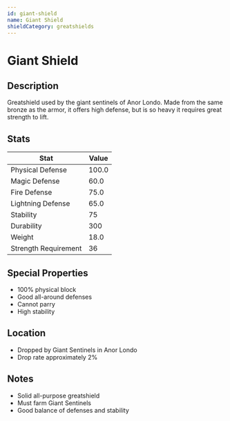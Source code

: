 ```yaml
---
id: giant-shield
name: Giant Shield
shieldCategory: greatshields
---
```


# Giant Shield

## Description
Greatshield used by the giant sentinels of Anor Londo. Made from the same bronze as the armor, it offers high defense, but is so heavy it requires great strength to lift.

## Stats

| Stat | Value |
|------|-------|
| Physical Defense | 100.0 |
| Magic Defense | 60.0 |
| Fire Defense | 75.0 |
| Lightning Defense | 65.0 |
| Stability | 75 |
| Durability | 300 |
| Weight | 18.0 |
| Strength Requirement | 36 |

## Special Properties
- 100% physical block
- Good all-around defenses
- Cannot parry
- High stability

## Location
- Dropped by Giant Sentinels in Anor Londo
- Drop rate approximately 2%

## Notes
- Solid all-purpose greatshield
- Must farm Giant Sentinels
- Good balance of defenses and stability